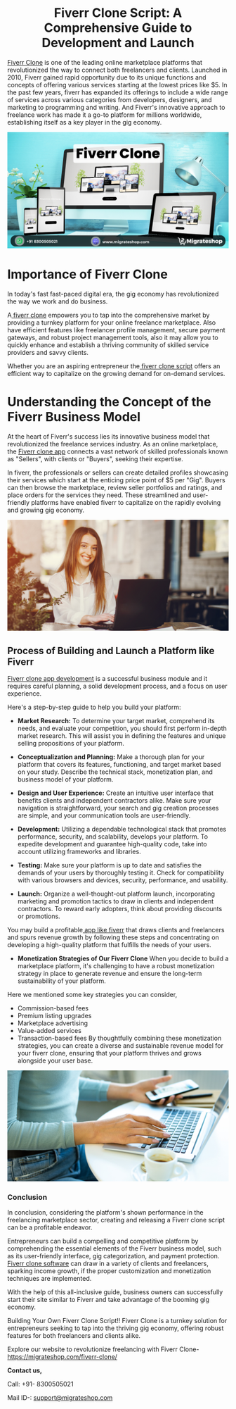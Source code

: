 <h1 align="center"> Fiverr Clone Script: A Comprehensive Guide to Development and Launch</h1> 

[Fiverr Clone](https://migrateshop.com/fiverr-clone/) is one of the leading online marketplace platforms that revolutionized the way to connect both freelancers and clients.
Launched in 2010, Fiverr gained rapid opportunity due to its unique functions and concepts of offering various services starting at the lowest prices like $5. In the past few years, fiverr has expanded its offerings to include a wide range of services across various categories from developers, designers, and marketing to programming and writing. 
And Fiverr's innovative approach to freelance work has made it a go-to platform for millions worldwide, establishing itself as a key player in the gig economy.

<div class="Box-sc-g0xbh4-0 iIZCet"><img alt=“fiverrclone.png" src="https://github.com/migrateshop/fiverr-clone/blob/main/images/fiverr-clone-migrateshop.png" data-hpc="true" class="Box-sc-g0xbh4-0 kzRgrI"></div>

# Importance of Fiverr Clone
In today's fast fast-paced digital era, the gig economy has revolutionized the way we work and do business. 

A[ fiverr clone](https://migrateshop.com/fiverr-clone/) empowers you to tap into the comprehensive market by providing a turnkey platform for your online freelance marketplace. Also have efficient features like freelancer profile management, secure payment gateways, and robust project management tools, also it may allow you to quickly enhance and establish a thriving community of skilled service providers and savvy clients. 

Whether you are an aspiring entrepreneur the[ fiverr clone script](https://migrateshop.com/fiverr-clone/) offers an efficient way to capitalize on the growing demand for on-demand services.

# Understanding the Concept of the Fiverr Business Model
At the heart of Fiverr's success lies its innovative business model that revolutionized the freelance services industry. As an online marketplace, the [ Fiverr clone app](https://migrateshop.com/fiverr-clone/) connects a vast network of skilled professionals known as "Sellers", with clients or "Buyers", seeking their expertise.

In fiverr, the professionals or sellers can create detailed profiles showcasing their services which start at the enticing price point of $5 per "Gig". Buyers can then browse the marketplace, review seller portfolios and ratings, and place orders for the services they need. 
These streamlined and user-friendly platforms have enabled fiverr to capitalize on the rapidly evolving and growing gig economy.

<div class="Box-sc-g0xbh4-0 iIZCet"><img alt=“fiverrclone.png" src="https://github.com/migrateshop/fiverr-clone/blob/main/images/fiverr-clone-.png" data-hpc="true" class="Box-sc-g0xbh4-0 kzRgrI"></div>

## Process of Building and Launch a Platform like Fiverr 
[Fiverr clone app development](https://migrateshop.com/fiverr-clone/) is a successful business module and it requires careful planning, a solid development process, and a focus on user experience. 

Here's a step-by-step guide to help you build your platform:

* **Market Research:** To determine your target market, comprehend its needs, and evaluate your competition, you should first perform in-depth market research. This will assist you in defining the features and unique selling propositions of your platform.

* **Conceptualization and Planning:** Make a thorough plan for your platform that covers its features, functioning, and target market based on your study. Describe the technical stack, monetization plan, and business model of your platform.

* **Design and User Experience:** Create an intuitive user interface that benefits clients and independent contractors alike. Make sure your navigation is straightforward, your search and gig creation processes are simple, and your communication tools are user-friendly.

* **Development:** Utilizing a dependable technological stack that promotes performance, security, and scalability, develops your platform. To expedite development and guarantee high-quality code, take into account utilizing frameworks and libraries.

* **Testing:** Make sure your platform is up to date and satisfies the demands of your users by thoroughly testing it. Check for compatibility with various browsers and devices, security, performance, and usability.

* **Launch:** Organize a well-thought-out platform launch, incorporating marketing and promotion tactics to draw in clients and independent contractors. To reward early adopters, think about providing discounts or promotions.

You may build a profitable[ app like fiverr](https://migrateshop.com/fiverr-clone/) that draws clients and freelancers and spurs revenue growth by following these steps and concentrating on developing a high-quality platform that fulfills the needs of your users.

* **Monetization Strategies of Our Fiverr Clone**
When you decide to build a marketplace platform, it's challenging to have a robust monetization strategy in place to generate revenue and ensure the long-term sustainability of your platform.

Here we mentioned some key strategies you can consider, 

* Commission-based fees
* Premium listing upgrades
* Marketplace advertising
* Value-added services
* Transaction-based fees
By thoughtfully combining these monetization strategies, you can create a diverse and sustainable revenue model for your fiverr clone, ensuring that your platform thrives and grows alongside your user base.

<div class="Box-sc-g0xbh4-0 iIZCet"><img alt=“fiverrclone.png" src="https://github.com/migrateshop/fiverr-clone/blob/main/images/fiverr-clone-app.png" data-hpc="true" class="Box-sc-g0xbh4-0 kzRgrI"></div>

### Conclusion
In conclusion, considering the platform's shown performance in the freelancing marketplace sector, creating and releasing a Fiverr clone script can be a profitable endeavor.

Entrepreneurs can build a compelling and competitive platform by comprehending the essential elements of the Fiverr business model, such as its user-friendly interface, gig categorization, and payment protection.[ Fiverr clone software](https://migrateshop.com/fiverr-clone/) can draw in a variety of clients and freelancers, sparking income growth, if the proper customization and monetization techniques are implemented. 

With the help of this all-inclusive guide, business owners can successfully start their site similar to Fiverr and take advantage of the booming gig economy.

Building Your Own Fiverr Clone Script!! Fiverr Clone is a turnkey solution for entrepreneurs seeking to tap into the thriving gig economy, offering robust features for both freelancers and clients alike.

Explore our website to revolutionize freelancing with Fiverr Clone- https://migrateshop.com/fiverr-clone/

**Contact us,**

Call: +91- 8300505021

Mail ID-: [support@migrateshop.com](mailto:support@migrateshop.com)
